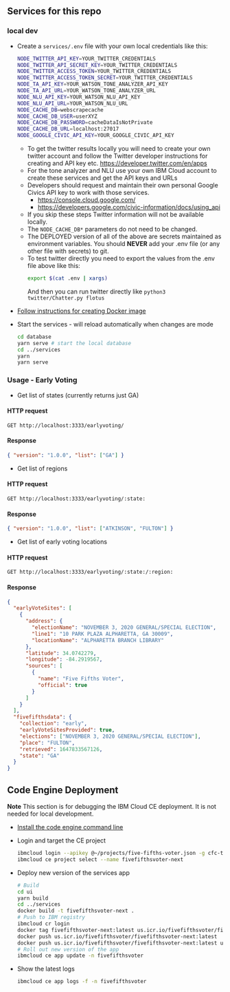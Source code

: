 ## Services for this repo

### local dev

- Create a `services/.env` file with your own local credentials like this:

  ```sh
  NODE_TWITTER_API_KEY=YOUR_TWITTER_CREDENTIALS
  NODE_TWITTER_API_SECRET_KEY=YOUR_TWITTER_CREDENTIALS
  NODE_TWITTER_ACCESS_TOKEN=YOUR_TWITTER_CREDENTIALS
  NODE_TWITTER_ACCESS_TOKEN_SECRET=YOUR_TWITTER_CREDENTIALS
  NODE_TA_API_KEY=YOUR_WATSON_TONE_ANALYZER_API_KEY
  NODE_TA_API_URL=YOUR_WATSON_TONE_ANALYZER_URL
  NODE_NLU_API_KEY=YOUR_WATSON_NLU_API_KEY
  NODE_NLU_API_URL=YOUR_WATSON_NLU_URL
  NODE_CACHE_DB=webscrapecache
  NODE_CACHE_DB_USER=userXYZ
  NODE_CACHE_DB_PASSWORD=cacheDataIsNotPrivate
  NODE_CACHE_DB_URL=localhost:27017
  NODE_GOOGLE_CIVIC_API_KEY=YOUR_GOOGLE_CIVIC_API_KEY
  ```

  - To get the twitter results locally you will need to create your own twitter account and follow the Twitter developer instructions for creating and API key etc. https://developer.twitter.com/en/apps
  - For the tone analyzer and NLU use your own IBM Cloud account to create these services and get the API keys and URLs
  - Developers should request and maintain their own personal Google Civics API key to work with those services.
    - https://console.cloud.google.com/
    - https://developers.google.com/civic-information/docs/using_api
  - If you skip these steps Twitter information will not be available locally.
  - The `NODE_CACHE_DB*` parameters do not need to be changed.
  - The DEPLOYED version of all of the above are secrets maintained as environment variables. You should **NEVER** add your .env file (or any other file with secrets) to git.
  - To test twitter directly you need to export the values from the .env file above like this:
    ```sh
    export $(cat .env | xargs)
    ```
    And then you can run twitter directly like `python3 twitter/Chatter.py flotus`

- [Follow instructions for creating Docker image](localdb/README.md)

- Start the services - will reload automatically when changes are mode

  ```sh
  cd database
  yarn serve # start the local database
  cd ../services
  yarn
  yarn serve
  ```

### Usage - Early Voting

- Get list of states (currently returns just GA)

#### HTTP request

```
GET http://localhost:3333/earlyvoting/
```

#### Response

```json
{ "version": "1.0.0", "list": ["GA"] }
```

- Get list of regions

#### HTTP request

```
GET http://localhost:3333/earlyvoting/:state:
```

#### Response

```json
{ "version": "1.0.0", "list": ["ATKINSON", "FULTON"] }
```

- Get list of early voting locations

#### HTTP request

```
GET http://localhost:3333/earlyvoting/:state:/:region:
```

#### Response

```json
{
  "earlyVoteSites": [
    {
      "address": {
        "electionName": "NOVEMBER 3, 2020 GENERAL/SPECIAL ELECTION",
        "line1": "10 PARK PLAZA ALPHARETTA, GA 30009",
        "locationName": "ALPHARETTA BRANCH LIBRARY"
      },
      "latitude": 34.0742279,
      "longitude": -84.2919567,
      "sources": [
        {
          "name": "Five Fifths Voter",
          "official": true
        }
      ]
    }
  ],
  "fivefifthsdata": {
    "collection": "early",
    "earlyVoteSitesProvided": true,
    "elections": ["NOVEMBER 3, 2020 GENERAL/SPECIAL ELECTION"],
    "place": "FULTON",
    "retrieved": 1647833567126,
    "state": "GA"
  }
}
```

## Code Engine Deployment

**Note** This section is for debugging the IBM Cloud CE deployment. It is not needed for local development.

- [Install the code engine command line](https://cloud.ibm.com/docs/codeengine?topic=codeengine-cli)

- Login and target the CE project

  ```sh
  ibmcloud login --apikey @~/projects/five-fifths-voter.json -g cfc-team-fivefifths -r us-south
  ibmcloud ce project select --name fivefifthsvoter-next
  ```

- Deploy new version of the services app

  ```sh
  # Build
  cd ui
  yarn build
  cd ../services
  docker build -t fivefifthsvoter-next .
  # Push to IBM registry
  ibmcloud cr login
  docker tag fivefifthsvoter-next:latest us.icr.io/fivefifthsvoter/fivefifthsvoter-next:latest
  docker push us.icr.io/fivefifthsvoter/fivefifthsvoter-next:latest
  docker push us.icr.io/fivefifthsvoter/fivefifthsvoter-next:latest us.icr.io/fivefifthsvoter/fivefifthsvoter-next:$(date '+%FT%H%M%S')
  # Roll out new version of the app
  ibmcloud ce app update -n fivefifthsvoter
  ```

- Show the latest logs

  ```sh
  ibmcloud ce app logs -f -n fivefifthsvoter
  ```
